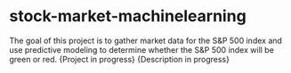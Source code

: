 # stock-market-machinelearning

The goal of this project is to gather market data for the S&P 500 index and use predictive modeling to determine whether the S&P 500 index will be green or red.
{Project in progress}
{Description in progress}